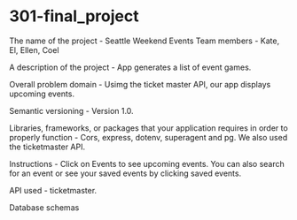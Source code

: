 # 301-final_project


The name of the project - Seattle Weekend Events 
Team members - Kate, El, Ellen, Coel

A description of the project - App generates a list of event games.

Overall problem domain - Usimg the ticket master API, our app displays upcoming events.

Semantic versioning - Version 1.0.

Libraries, frameworks, or packages that your application requires in order to properly function -  Cors, express, dotenv, superagent and pg.  We also used the ticketmaster API.

Instructions - Click on Events to see upcoming events.  You can also search for an event or see your saved events by clicking saved events.

API used - ticketmaster.

Database schemas